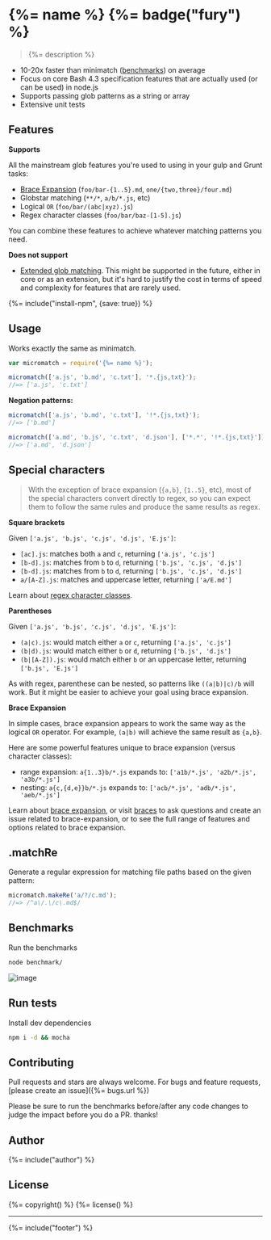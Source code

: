 # {%= name %} {%= badge("fury") %}

> {%= description %}

 - 10-20x faster than minimatch ([benchmarks](#benchmarks)) on average
 - Focus on core Bash 4.3 specification features that are actually used (or can be used) in node.js
 - Supports passing glob patterns as a string or array
 - Extensive unit tests

## Features

**Supports**

All the mainstream glob features you're used to using in your gulp and Grunt tasks:

 + [Brace Expansion][braces] (`foo/bar-{1..5}.md`, `one/{two,three}/four.md`)
 + Globstar matching (`**/*`, `a/b/*.js`, etc)
 + Logical `OR` (`foo/bar/(abc|xyz).js`)
 + Regex character classes (`foo/bar/baz-[1-5].js`)

You can combine these features to achieve whatever matching patterns you need.

**Does not support**

 + [Extended glob matching][extended]. This might be supported in the future, either in core or as an extension, but it's hard to justify the cost in terms of speed and complexity for features that are rarely used.


{%= include("install-npm", {save: true}) %}


## Usage

Works exactly the same as minimatch.

```js
var micromatch = require('{%= name %}');

micromatch(['a.js', 'b.md', 'c.txt'], '*.{js,txt}');
//=> ['a.js', 'c.txt']
```

**Negation patterns:**

```js
micromatch(['a.js', 'b.md', 'c.txt'], '!*.{js,txt}');
//=> ['b.md']

micromatch(['a.md', 'b.js', 'c.txt', 'd.json'], ['*.*', '!*.{js,txt}']);
//=> ['a.md', 'd.json']
```

## Special characters

> With the exception of brace expansion (`{a,b}`, `{1..5}`, etc), most of the special characters convert directly to regex, so you can expect them to follow the same rules and produce the same results as regex.

**Square brackets**

Given `['a.js', 'b.js', 'c.js', 'd.js', 'E.js']`:

 - `[ac].js`: matches both `a` and `c`, returning `['a.js', 'c.js']`
 - `[b-d].js`: matches from `b` to `d`, returning `['b.js', 'c.js', 'd.js']`
 - `[b-d].js`: matches from `b` to `d`, returning `['b.js', 'c.js', 'd.js']`
 - `a/[A-Z].js`: matches and uppercase letter, returning `['a/E.md']`

Learn about [regex character classes][character-classes].


**Parentheses**

Given `['a.js', 'b.js', 'c.js', 'd.js', 'E.js']`:

 - `(a|c).js`: would match either `a` or `c`, returning `['a.js', 'c.js']`
 - `(b|d).js`: would match either `b` or `d`, returning `['b.js', 'd.js']`
 - `(b|[A-Z]).js`: would match either `b` or an uppercase letter, returning `['b.js', 'E.js']`

As with regex, parenthese can be nested, so patterns like `((a|b)|c)/b` will work. But it might be easier to achieve your goal using brace expansion.

**Brace Expansion**

In simple cases, brace expansion appears to work the same way as the logical `OR` operator. For example, `(a|b)` will achieve the same result as `{a,b}`.

Here are some powerful features unique to brace expansion (versus character classes):

 - range expansion: `a{1..3}b/*.js` expands to: `['a1b/*.js', 'a2b/*.js', 'a3b/*.js']`
 - nesting: `a{c,{d,e}}b/*.js` expands to: `['acb/*.js', 'adb/*.js', 'aeb/*.js']`


Learn about [brace expansion][braces], or visit [braces][braces] to ask questions and create an issue related to brace-expansion, or to see the full range of features and options related to brace expansion.


## .matchRe

Generate a regular expression for matching file paths based on the given pattern:

```js
micromatch.makeRe('a/?/c.md');
//=> /^a\/.\/c\.md$/
```


## Benchmarks

Run the benchmarks

```bash
node benchmark/
```

![image](https://cloud.githubusercontent.com/assets/383994/5535193/1c28a4a2-8a45-11e4-813a-0236586aa990.png)


## Run tests

Install dev dependencies

```bash
npm i -d && mocha
```


## Contributing
Pull requests and stars are always welcome. For bugs and feature requests, [please create an issue]({%= bugs.url %})

Please be sure to run the benchmarks before/after any code changes to judge the impact before you do a PR. thanks!

## Author
{%= include("author") %}

## License
{%= copyright() %}
{%= license() %}

***

{%= include("footer") %}

[extended]: http://mywiki.wooledge.org/BashGuide/Patterns#Extended_Globs
[braces]: https://github.com/jonschlinkert/braces
[character-classes]: http://www.regular-expressions.info/charclass.html